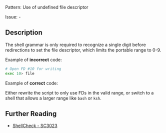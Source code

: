 Pattern: Use of undefined file descriptor

Issue: -

## Description

The shell grammar is only required to recognize a single digit before redirections to set the file descriptor, which limits the portable range to 0-9.

Example of **incorrect** code:

```sh
# Open FD #10 for writing
exec 10> file
```

Example of **correct** code:

Either rewrite the script to only use FDs in the valid range, or switch to a shell that allows a larger range like `bash` or `ksh`.

## Further Reading

* [ShellCheck - SC3023](https://github.com/koalaman/shellcheck/wiki/SC3023)
